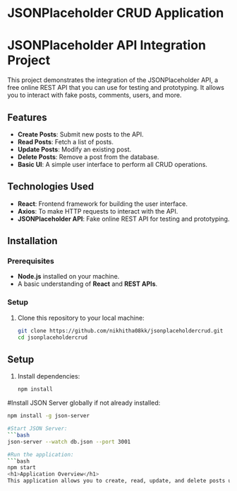 
# JSONPlaceholder CRUD Application
# JSONPlaceholder API Integration Project

This project demonstrates the integration of the JSONPlaceholder API, a free online REST API that you can use for testing and prototyping. It allows you to interact with fake posts, comments, users, and more.

## Features

- **Create Posts**: Submit new posts to the API.
- **Read Posts**: Fetch a list of posts.
- **Update Posts**: Modify an existing post.
- **Delete Posts**: Remove a post from the database.
- **Basic UI**: A simple user interface to perform all CRUD operations.

## Technologies Used

- **React**: Frontend framework for building the user interface.
- **Axios**: To make HTTP requests to interact with the API.
- **JSONPlaceholder API**: Fake online REST API for testing and prototyping.

## Installation

### Prerequisites

- **Node.js** installed on your machine.
- A basic understanding of **React** and **REST APIs**.

### Setup

1. Clone this repository to your local machine:

   ```bash
   git clone https://github.com/nikhitha08kk/jsonplaceholdercrud.git
   cd jsonplaceholdercrud


## Setup

1. Install dependencies:
   ```bash
   npm install

#Install JSON Server globally if not already installed:
 ```bash
npm install -g json-server

#Start JSON Server:
 ```bash
json-server --watch db.json --port 3001

#Run the application:
 ```bash
npm start
 <h1>Application Overview</h1>
This application allows you to create, read, update, and delete posts using JSONPlaceholder and a local JSON Server. It provides forms for adding and editing posts and displays a list of posts.
